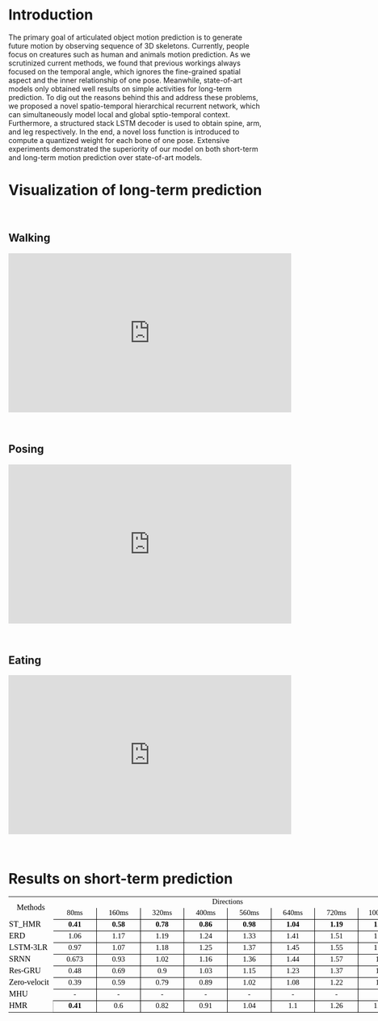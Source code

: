 # Introduction
The primary goal of articulated object motion prediction is to generate future motion by observing sequence of 3D skeletons. Currently, people focus on creatures such as human and animals motion prediction. As we scrutinized current methods, we found that previous workings always focused on the temporal angle, which ignores the fine-grained spatial aspect and the inner relationship of one pose. Meanwhile, state-of-art models only obtained well results on simple activities for long-term prediction. To dig out the reasons behind this and address these problems, we proposed a novel spatio-temporal hierarchical recurrent network, which can simultaneously model local and global sptio-temporal context. Furthermore, a structured stack LSTM decoder is used to obtain spine, arm, and leg respectively. In the end, a novel loss function is introduced to compute a quantized weight for each bone of one pose. Extensive experiments demonstrated the superiority of our model on both short-term and long-term motion prediction over state-of-art models.

# Visualization of long-term prediction

&nbsp;&nbsp;

## Walking


<center><iframe width="560" height="315" src="https://www.youtube.com/embed/4Z1IWTl-_7w" frameborder="0" allow="accelerometer; autoplay; encrypted-media; gyroscope; picture-in-picture" allowfullscreen></iframe></center>

&nbsp;

## Posing


<center><iframe width="560" height="315" src="https://www.youtube.com/embed/UptXczFf6Ro" frameborder="0" allow="accelerometer; autoplay; encrypted-media; gyroscope; picture-in-picture" allowfullscreen></iframe></center>

&nbsp;

## Eating


<center><iframe width="560" height="315" src="https://www.youtube.com/embed/Scur-WShQ5Y" frameborder="0" allow="accelerometer; autoplay; encrypted-media; gyroscope; picture-in-picture" allowfullscreen></iframe></center>

&nbsp;

# Results on short-term prediction

<html xmlns:o="urn:schemas-microsoft-com:office:office"
xmlns:x="urn:schemas-microsoft-com:office:excel"
xmlns="http://www.w3.org/TR/REC-html40">

<head>
<meta http-equiv=Content-Type content="text/html; charset=utf-8">
<meta name=ProgId content=Excel.Sheet>
<meta name=Generator content="Microsoft Excel 15">
<link rel=File-List href="工作簿1.fld/filelist.xml">
<style id="工作簿1_6812_Styles">
<!--table
	{mso-displayed-decimal-separator:"\.";
	mso-displayed-thousand-separator:"\,";}
@page
	{margin:.75in .7in .75in .7in;
	mso-header-margin:.3in;
	mso-footer-margin:.3in;}
.font5
	{color:windowtext;
	font-size:9.0pt;
	font-weight:400;
	font-style:normal;
	text-decoration:none;
	font-family:等线;
	mso-generic-font-family:auto;
	mso-font-charset:134;}
tr
	{mso-height-source:auto;
	mso-ruby-visibility:none;}
col
	{mso-width-source:auto;
	mso-ruby-visibility:none;}
br
	{mso-data-placement:same-cell;}
.style0
	{mso-number-format:General;
	text-align:general;
	vertical-align:middle;
	white-space:nowrap;
	mso-rotate:0;
	mso-background-source:auto;
	mso-pattern:auto;
	color:black;
	font-size:12.0pt;
	font-weight:400;
	font-style:normal;
	text-decoration:none;
	font-family:等线;
	mso-generic-font-family:auto;
	mso-font-charset:134;
	border:none;
	mso-protection:locked visible;
	mso-style-name:常规;
	mso-style-id:0;}
.style26
	{background:#C6EFCE;
	mso-pattern:black none;
	color:#006100;
	font-size:12.0pt;
	font-weight:400;
	font-style:normal;
	text-decoration:none;
	font-family:等线;
	mso-generic-font-family:auto;
	mso-font-charset:134;
	mso-style-name:好;
	mso-style-id:26;}
.style35
	{background:#FFFFCC;
	mso-pattern:black none;
	border:.5pt solid #B2B2B2;
	mso-style-name:注释;
	mso-style-id:10;}
td
	{mso-style-parent:style0;
	padding-top:1px;
	padding-right:1px;
	padding-left:1px;
	mso-ignore:padding;
	color:black;
	font-size:12.0pt;
	font-weight:400;
	font-style:normal;
	text-decoration:none;
	font-family:等线;
	mso-generic-font-family:auto;
	mso-font-charset:134;
	mso-number-format:General;
	text-align:general;
	vertical-align:middle;
	border:none;
	mso-background-source:auto;
	mso-pattern:auto;
	mso-protection:locked visible;
	white-space:nowrap;
	mso-rotate:0;}
.xl63
	{mso-style-parent:style0;
	text-align:center;}
.xl64
	{mso-style-parent:style35;
	font-size:11.0pt;
	font-weight:700;
	text-align:center;
	border-top:.5pt solid windowtext;
	border-right:.5pt solid windowtext;
	border-bottom:.5pt solid windowtext;
	border-left:.5pt solid #B2B2B2;}
.xl65
	{mso-style-parent:style0;
	font-size:11.0pt;
	text-align:center;
	border-top:none;
	border-right:.5pt solid windowtext;
	border-bottom:.5pt solid windowtext;
	border-left:none;}
.xl66
	{mso-style-parent:style0;
	font-size:11.0pt;
	text-align:center;
	border-top:none;
	border-right:.5pt solid windowtext;
	border-bottom:.5pt solid windowtext;
	border-left:.5pt solid windowtext;}
.xl67
	{mso-style-parent:style0;
	font-size:11.0pt;
	text-align:center;
	border-top:none;
	border-right:none;
	border-bottom:.5pt solid windowtext;
	border-left:.5pt solid windowtext;}
.xl68
	{mso-style-parent:style0;
	font-size:11.0pt;
	text-align:center;}
.xl69
	{mso-style-parent:style26;
	font-size:11.0pt;
	font-weight:700;
	text-align:center;
	border:.5pt solid windowtext;}
.xl70
	{mso-style-parent:style26;
	font-size:11.0pt;
	font-weight:700;
	text-align:center;
	border-top:.5pt solid windowtext;
	border-right:none;
	border-bottom:.5pt solid windowtext;
	border-left:.5pt solid windowtext;}
.xl71
	{mso-style-parent:style26;
	font-size:11.0pt;
	font-weight:700;
	text-align:center;
	border-top:.5pt solid windowtext;
	border-right:.5pt solid windowtext;
	border-bottom:.5pt solid windowtext;
	border-left:none;}
.xl72
	{mso-style-parent:style35;
	font-size:11.0pt;
	text-align:center;
	border:.5pt solid windowtext;}
.xl73
	{mso-style-parent:style35;
	font-size:11.0pt;
	text-align:center;
	border-top:.5pt solid windowtext;
	border-right:.5pt solid #B2B2B2;
	border-bottom:.5pt solid windowtext;
	border-left:.5pt solid windowtext;}
.xl74
	{mso-style-parent:style0;
	font-size:11.0pt;
	text-align:center;
	border-top:.5pt solid windowtext;
	border-right:.5pt solid windowtext;
	border-bottom:.5pt solid windowtext;
	border-left:none;}
.xl75
	{mso-style-parent:style0;
	font-size:11.0pt;
	text-align:center;
	border:.5pt solid windowtext;}
.xl76
	{mso-style-parent:style0;
	font-size:11.0pt;
	text-align:center;
	border-top:.5pt solid windowtext;
	border-right:none;
	border-bottom:.5pt solid windowtext;
	border-left:.5pt solid windowtext;}
ruby
	{ruby-align:left;}
rt
	{color:windowtext;
	font-size:9.0pt;
	font-weight:400;
	font-style:normal;
	text-decoration:none;
	font-family:等线;
	mso-generic-font-family:auto;
	mso-font-charset:134;
	mso-char-type:none;
	display:none;}
-->
</style>
</head>

<body link="#0563C1" vlink="#954F72">
<!--[if !excel]>　　<![endif]-->
<!--下列信息由 Microsoft Excel 的发布为网页向导生成。-->
<!--如果同一条目从 Excel 中重新发布，则所有位于 DIV 标记之间的信息均将被替换。-->
<!----------------------------->
<!--“从 EXCEL 发布网页”向导开始-->
<!----------------------------->

<div id="工作簿1_6812" align=center x:publishsource="Excel">

<table border=0 cellpadding=0 cellspacing=0 width=783 style='border-collapse:
 collapse;table-layout:fixed;width:585pt'>
 <col width=87 span=9 style='width:65pt'>
 <tr height=21 style='height:16.0pt'>
  <td rowspan=2 height=42 class=xl63 width=87 style='height:32.0pt;width:65pt'>Methods</td>
  <td colspan=8 class=xl68 width=696 style='width:520pt'>Directions</td>
 </tr>
 <tr height=21 style='height:16.0pt'>
  <td height=21 class=xl65 style='height:16.0pt'>80ms</td>
  <td class=xl66 style='border-left:none'>160ms</td>
  <td class=xl66 style='border-left:none'>320ms</td>
  <td class=xl66 style='border-left:none'>400ms</td>
  <td class=xl66 style='border-left:none'>560ms</td>
  <td class=xl66 style='border-left:none'>640ms</td>
  <td class=xl66 style='border-left:none'>720ms</td>
  <td class=xl67 style='border-left:none'>1000ms</td>
 </tr>
 <tr height=21 style='height:16.0pt'>
  <td height=21 style='height:16.0pt'>ST_HMR</td>
  <td class=xl71 style='border-top:none'>0.41</td>
  <td class=xl69 style='border-top:none;border-left:none'>0.58</td>
  <td class=xl69 style='border-top:none;border-left:none'>0.78</td>
  <td class=xl69 style='border-top:none;border-left:none'>0.86</td>
  <td class=xl69 style='border-top:none;border-left:none'>0.98</td>
  <td class=xl69 style='border-top:none;border-left:none'>1.04</td>
  <td class=xl69 style='border-top:none;border-left:none'>1.19</td>
  <td class=xl70 style='border-top:none;border-left:none'>1.48</td>
 </tr>
 <tr height=21 style='height:16.0pt'>
  <td height=21 style='height:16.0pt'>ERD</td>
  <td class=xl74 style='border-top:none'>1.06</td>
  <td class=xl75 style='border-top:none;border-left:none'>1.17</td>
  <td class=xl75 style='border-top:none;border-left:none'>1.19</td>
  <td class=xl75 style='border-top:none;border-left:none'>1.24</td>
  <td class=xl75 style='border-top:none;border-left:none'>1.33</td>
  <td class=xl75 style='border-top:none;border-left:none'>1.41</td>
  <td class=xl75 style='border-top:none;border-left:none'>1.51</td>
  <td class=xl76 style='border-top:none;border-left:none'>1.79</td>
 </tr>
 <tr height=21 style='height:16.0pt'>
  <td height=21 style='height:16.0pt'>LSTM-3LR</td>
  <td class=xl74 style='border-top:none'>0.97</td>
  <td class=xl75 style='border-top:none;border-left:none'>1.07</td>
  <td class=xl75 style='border-top:none;border-left:none'>1.18</td>
  <td class=xl75 style='border-top:none;border-left:none'>1.25</td>
  <td class=xl75 style='border-top:none;border-left:none'>1.37</td>
  <td class=xl75 style='border-top:none;border-left:none'>1.45</td>
  <td class=xl75 style='border-top:none;border-left:none'>1.55</td>
  <td class=xl76 style='border-top:none;border-left:none'>1.79</td>
 </tr>
 <tr height=21 style='height:16.0pt'>
  <td height=21 style='height:16.0pt'>SRNN</td>
  <td class=xl74 style='border-top:none'>0.673</td>
  <td class=xl75 style='border-top:none;border-left:none'>0.93</td>
  <td class=xl75 style='border-top:none;border-left:none'>1.02</td>
  <td class=xl75 style='border-top:none;border-left:none'>1.16</td>
  <td class=xl75 style='border-top:none;border-left:none'>1.36</td>
  <td class=xl75 style='border-top:none;border-left:none'>1.44</td>
  <td class=xl75 style='border-top:none;border-left:none'>1.57</td>
  <td class=xl76 style='border-top:none;border-left:none'>1.9</td>
 </tr>
 <tr height=21 style='height:16.0pt'>
  <td height=21 style='height:16.0pt'>Res-GRU</td>
  <td class=xl74 style='border-top:none'>0.48</td>
  <td class=xl75 style='border-top:none;border-left:none'>0.69</td>
  <td class=xl75 style='border-top:none;border-left:none'>0.9</td>
  <td class=xl75 style='border-top:none;border-left:none'>1.03</td>
  <td class=xl75 style='border-top:none;border-left:none'>1.15</td>
  <td class=xl75 style='border-top:none;border-left:none'>1.23</td>
  <td class=xl75 style='border-top:none;border-left:none'>1.37</td>
  <td class=xl76 style='border-top:none;border-left:none'>1.7</td>
 </tr>
 <tr height=21 style='height:16.0pt'>
  <td height=21 style='height:16.0pt'>Zero-velocit<span style='display:none'>y</span></td>
  <td class=xl74 style='border-top:none'>0.39</td>
  <td class=xl75 style='border-top:none;border-left:none'>0.59</td>
  <td class=xl75 style='border-top:none;border-left:none'>0.79</td>
  <td class=xl75 style='border-top:none;border-left:none'>0.89</td>
  <td class=xl75 style='border-top:none;border-left:none'>1.02</td>
  <td class=xl75 style='border-top:none;border-left:none'>1.08</td>
  <td class=xl75 style='border-top:none;border-left:none'>1.22</td>
  <td class=xl76 style='border-top:none;border-left:none'>1.5</td>
 </tr>
 <tr height=21 style='height:16.0pt'>
  <td height=21 style='height:16.0pt'>MHU</td>
  <td class=xl74 style='border-top:none'>-</td>
  <td class=xl74 style='border-top:none'>-</td>
  <td class=xl74 style='border-top:none'>-</td>
  <td class=xl74 style='border-top:none'>-</td>
  <td class=xl74 style='border-top:none'>-</td>
  <td class=xl74 style='border-top:none'>-</td>
  <td class=xl74 style='border-top:none'>-</td>
  <td class=xl74 style='border-top:none'>-</td>
 </tr>
 <tr height=21 style='height:16.0pt'>
  <td height=21 style='height:16.0pt'>HMR</td>
  <td class=xl64 style='border-top:none'>0.41</td>
  <td class=xl72 style='border-top:none;border-left:none'>0.6</td>
  <td class=xl72 style='border-top:none;border-left:none'>0.82</td>
  <td class=xl72 style='border-top:none;border-left:none'>0.91</td>
  <td class=xl72 style='border-top:none;border-left:none'>1.04</td>
  <td class=xl72 style='border-top:none;border-left:none'>1.1</td>
  <td class=xl72 style='border-top:none;border-left:none'>1.26</td>
  <td class=xl73 style='border-top:none;border-left:none'>1.57</td>
 </tr>
 <![if supportMisalignedColumns]>
 <tr height=0 style='display:none'>
  <td width=87 style='width:65pt'></td>
  <td width=87 style='width:65pt'></td>
  <td width=87 style='width:65pt'></td>
  <td width=87 style='width:65pt'></td>
  <td width=87 style='width:65pt'></td>
  <td width=87 style='width:65pt'></td>
  <td width=87 style='width:65pt'></td>
  <td width=87 style='width:65pt'></td>
  <td width=87 style='width:65pt'></td>
 </tr>
 <![endif]>
</table>

</div>


<!----------------------------->
<!--“从 EXCEL 发布网页”向导结束-->
<!----------------------------->
</body>

</html>
